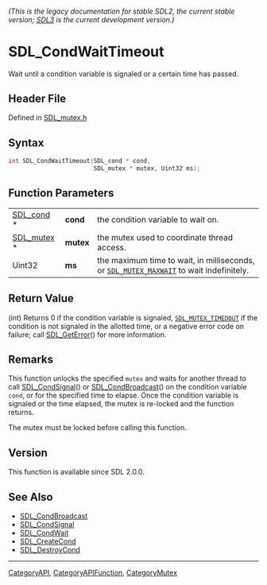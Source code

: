 ###### (This is the legacy documentation for stable SDL2, the current stable version; [SDL3](https://wiki.libsdl.org/SDL3/) is the current development version.)
# SDL_CondWaitTimeout

Wait until a condition variable is signaled or a certain time has passed.

## Header File

Defined in [SDL_mutex.h](https://github.com/libsdl-org/SDL/blob/SDL2/include/SDL_mutex.h)

## Syntax

```c
int SDL_CondWaitTimeout(SDL_cond * cond,
                        SDL_mutex * mutex, Uint32 ms);
```

## Function Parameters

|                          |           |                                                                                                              |
| ------------------------ | --------- | ------------------------------------------------------------------------------------------------------------ |
| [SDL_cond](SDL_cond) *   | **cond**  | the condition variable to wait on.                                                                           |
| [SDL_mutex](SDL_mutex) * | **mutex** | the mutex used to coordinate thread access.                                                                  |
| Uint32                   | **ms**    | the maximum time to wait, in milliseconds, or [`SDL_MUTEX_MAXWAIT`](SDL_MUTEX_MAXWAIT) to wait indefinitely. |

## Return Value

(int) Returns 0 if the condition variable is signaled,
[`SDL_MUTEX_TIMEDOUT`](SDL_MUTEX_TIMEDOUT) if the condition is not signaled
in the allotted time, or a negative error code on failure; call
[SDL_GetError](SDL_GetError)() for more information.

## Remarks

This function unlocks the specified `mutex` and waits for another thread to
call [SDL_CondSignal](SDL_CondSignal)() or
[SDL_CondBroadcast](SDL_CondBroadcast)() on the condition variable `cond`,
or for the specified time to elapse. Once the condition variable is
signaled or the time elapsed, the mutex is re-locked and the function
returns.

The mutex must be locked before calling this function.

## Version

This function is available since SDL 2.0.0.

## See Also

- [SDL_CondBroadcast](SDL_CondBroadcast)
- [SDL_CondSignal](SDL_CondSignal)
- [SDL_CondWait](SDL_CondWait)
- [SDL_CreateCond](SDL_CreateCond)
- [SDL_DestroyCond](SDL_DestroyCond)

----
[CategoryAPI](CategoryAPI), [CategoryAPIFunction](CategoryAPIFunction), [CategoryMutex](CategoryMutex)

